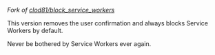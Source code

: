 *Fork of [clod81/block_service_workers](https://github.com/clod81/block_service_workers)*

This version removes the user confirmation and always blocks Service Workers by default.

Never be bothered by Service Workers ever again.
